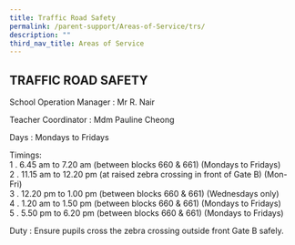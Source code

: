 ```yaml
---
title: Traffic Road Safety
permalink: /parent-support/Areas-of-Service/trs/
description: ""
third_nav_title: Areas of Service
---
```

## TRAFFIC ROAD SAFETY

School Operation Manager : Mr R. Nair

Teacher Coordinator : Mdm Pauline Cheong

Days : Mondays to Fridays

Timings:<br>
1 \. 6.45 am to 7.20 am (between blocks 660 & 661) (Mondays to Fridays)<br>
2 \. 11.15 am to 12.20 pm (at raised zebra crossing in front of Gate B) (Mon-Fri)<br>
3 \. 12.20 pm to 1.00 pm (between blocks 660 & 661) (Wednesdays only)<br>
4 \. 1.20 am to 1.50 pm (between blocks 660 & 661) (Mondays to Fridays)<br>
5 \. 5.50 pm to 6.20 pm (between blocks 660 & 661) (Mondays to Fridays)

Duty : Ensure pupils cross the zebra crossing outside front Gate B safely.